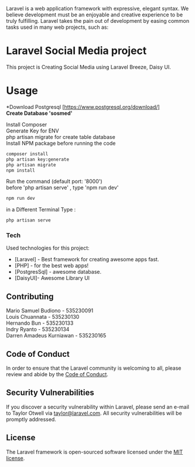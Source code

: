 Laravel is a web application framework with expressive, elegant syntax. We believe development must be an enjoyable and creative experience to be truly fulfilling. Laravel takes the pain out of development by easing common tasks used in many web projects, such as:

# Laravel Social Media project
This project is Creating Social Media using Laravel Breeze, Daisy UI.

# Usage
*Download Postgresql [https://www.postgresql.org/download/] <br />
**Create Database 'sosmed'**

Install Composer <br />
Generate Key for ENV <br />
php artisan migrate for create table database <br />
Install NPM package before running the code <br />

```sh
composer install
php artisan key:generate
php artisan migrate
npm install      
```
Run the command (default port: '8000') <br />
before 'php artisan serve' , type 'npm run dev' <br />
```sh
npm run dev      
```
in a Different Terminal Type :
```sh
php artisan serve
```
### Tech

Used technologies for this project:

* [Laravel] - Best framework for creating awesome apps fast.
* [PHP] - for the best web apps!
* [PostgresSql] - awesome database.
* [DaisyUI]- Awesome Library UI

## Contributing
Mario Samuel Budiono - 535230091 <br />
Louis Chuannata - 535230130 <br />
Hernando Bun - 535230133 <br />
Indry Ryanto - 535230134 <br />
Darren Amadeus Kurniawan - 535230165 <br />

## Code of Conduct

In order to ensure that the Laravel community is welcoming to all, please review and abide by the [Code of Conduct](https://laravel.com/docs/contributions#code-of-conduct).

## Security Vulnerabilities

If you discover a security vulnerability within Laravel, please send an e-mail to Taylor Otwell via [taylor@laravel.com](mailto:taylor@laravel.com). All security vulnerabilities will be promptly addressed.

## License

The Laravel framework is open-sourced software licensed under the [MIT license](https://opensource.org/licenses/MIT).
